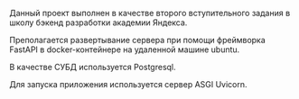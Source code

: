 Данный проект выполнен в качестве второго вступительного задания
в школу бэкенд разработки академии Яндекса. 

Преполагается развертывание сервера при помощи фреймворка FastAPI
в docker-контейнере на удаленной машине ubuntu.

В качестве СУБД используется Postgresql. 

Для запуска приложения используется сервер ASGI Uvicorn.

